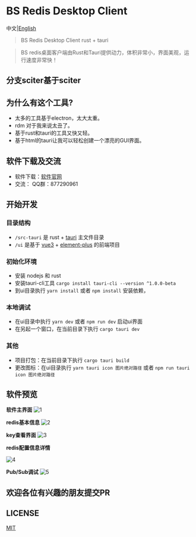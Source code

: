 # BS Redis Desktop Client

中文|[English](./readme.md)

> BS Redis Desktop Client rust + tauri

> BS redis桌面客户端由Rust和Tauri提供动力，体积非常小，界面美观，运行速度非常快！

## 分支sciter基于sciter

## 为什么有这个工具?

* 太多的工具基于electron，太大太重。
* rdm 对于我来说太丑了。
* 基于rust和tauri的工具又快又轻。
* 基于html的tauri让我可以轻松创建一个漂亮的GUI界面。

## 软件下载及交流

* 软件下载：[软件官网](http://bs.echosocket.com)
* 交流： QQ群：877290961

## 开始开发

### 目录结构

+ `/src-tauri` 是 rust + [tauri](https://tauri.studio/) 主文件目录
+ `/ui` 是基于 [vue3](https://v3.vuejs.org/) + [element-plus](https://element-plus.org/zh-CN/) 的前端项目

### 初始化环境

- 安装 nodejs 和 rust
- 安装tauri-cli工具
  `cargo install tauri-cli --version ^1.0.0-beta`
- 到ui目录执行
  `yarn install` 或者 `npm install` 安装依赖，

### 本地调试

- 在ui目录中执行 `yarn dev` 或者 `npm run dev` 启动ui界面
- 在另起一个窗口，在当前目录下执行 `cargo tauri dev`

### 其他

- 项目打包：在当前目录下执行 `cargo tauri build`
- 更改图标：在ui目录执行 `yarn tauri icon 图片绝对路径` 或者 `npm run tauri icon 图片绝对路径`


## 软件预览

**软件主界面**
![1](https://raw.githubusercontent.com/fuyoo/bs-redis-desktop-client/master/imgs/1.png)

**redis基本信息**
![2](https://raw.githubusercontent.com/fuyoo/bs-redis-desktop-client/master/imgs/2.png)

**key查看界面**
![3](https://raw.githubusercontent.com/fuyoo/bs-redis-desktop-client/master/imgs/3.png)

**redis配置信息详情**

![4](https://raw.githubusercontent.com/fuyoo/bs-redis-desktop-client/master/imgs/4.png)

**Pub/Sub调试**
![5](https://raw.githubusercontent.com/fuyoo/bs-redis-desktop-client/master/imgs/5.png)

## 欢迎各位有兴趣的朋友提交PR

## LICENSE
[MIT](./LICENSE)
